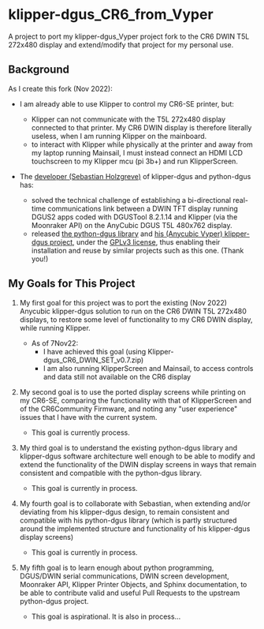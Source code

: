 # klipper-dgus_CR6_from_Vyper
A project to port my klipper-dgus_Vyper project fork to the CR6 DWIN T5L 272x480 display and extend/modify that project for my personal use.

## Background
As I create this fork (Nov 2022):

* I am already able to use Klipper to control my CR6-SE printer, but:
  * Klipper can not communicate with the T5L 272x480 display connected to that printer.  My CR6 DWIN display is therefore literally useless, when I am running Klipper on the mainboard. 
  * to interact with Klipper while physically at the printer and away from my laptop running Mainsail, I must instead connect an HDMI LCD touchscreen to my Klipper mcu (pi 3b+) and run KlipperScreen.

* The [developer (Sebastian Holzgreve)](https://github.com/seho85) of klipper-dgus and python-dgus has:
  * solved the technical challenge of establishing a bi-directional real-time communications link between a DWIN TFT display running DGUS2 apps coded with DGUSTool 8.2.1.14 and Klipper (via the Moonraker API) on the AnyCubic DGUS T5L 480x762 display.
  * released [the python-dgus library](https://github.com/seho85/python-dgus) and [his (Anycubic Vyper) klipper-dgus project](https://github.com/seho85/klipper-dgus), under the [GPLv3 license](https://github.com/seho85/python-dgus/blob/master/License), thus enabling their installation and reuse by similar projects such as this one. (Thank you!)

## My Goals for This Project
1. My first goal for this project was to port the existing (Nov 2022) Anycubic klipper-dgus solution to run on the CR6 DWIN T5L 272x480 displays, to restore some level of functionality to my CR6 DWIN display, while running Klipper. 
   - As of 7Nov22:
     - I have achieved this goal (using Klipper-dgus_CR6_DWIN_SET_v0.7.zip)
     - I am also running KlipperScreen and Mainsail, to access controls and data still not available on the CR6 display

2. My second goal is to use the ported display screens while printing on my CR6-SE, comparing the functionality with that of KlipperScreen and of the CR6Community Firmware, and noting any "user experience" issues that I have with the current system.
   - This goal is currently process.
 
3. My third goal is to understand the existing python-dgus library and klipper-dgus software architecture well enough to be able to modify and extend the functionality of the DWIN display screens in ways that remain consistent and compatible with the python-dgus library.
    - This goal is currently in process.
  
4. My fourth goal is to collaborate with Sebastian, when extending and/or deviating from his klipper-dgus design, to remain consistent and compatible with his python-dgus library (which is partly structured around the implemented structure and functionality of his klipper-dgus display screens)
    - This goal is currently in process.
  
5. My fifth goal is to learn enough about python programming, DGUS/DWIN serial communications, DWIN screen development, Moonraker API, Klipper Printer Objects, and Sphinx documentation, to be able to contribute valid and useful Pull Requests to the upstream python-dgus project.
     - This goal is aspirational.  It is also in process...

